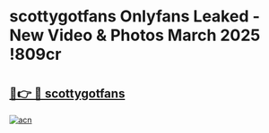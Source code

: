 # scottygotfans Onlyfans Leaked - New Video & Photos March 2025 !809cr

# <h2><a href="https://mh4v1v.iuczelnia.edu.pl?title=scottygotfans&ref=809cr">🔗👉 🔴 scottygotfans</a></h2>

[![acn](https://github.com/user-attachments/assets/0f9c940e-d8b0-45ae-aac7-cd30a18b3e1c)](https://mh4v1v.iuczelnia.edu.pl?title=scottygotfans&ref=809cr)

